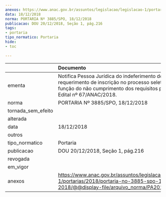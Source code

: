 ```yaml
---
anexos: https://www.anac.gov.br/assuntos/legislacao/legislacao-1/portarias/2018/portaria-no-3885-spo-18-12-2018/@@display-file/arquivo_norma/PA2018-3885.pdf
data: 18/12/2018
norma: PORTARIA Nº 3885/SPO, 18/12/2018
publicacao: DOU 20/12/2018, Seção 1, pág.216
tags:
- portaria
tipo_normatico: Portaria
hide: 
- toc 
 
---
```


|                    | Documento                                                                                                                                                                     |
|:-------------------|:------------------------------------------------------------------------------------------------------------------------------------------------------------------------------|
| ementa             | Notifica Pessoa Jurídica do indeferimento do requerimento de inscrição no processo seletivo em função do não cumprimento dos requisitos publicados no Edital nº 67/ANAC/2018. |
| norma              | PORTARIA Nº 3885/SPO, 18/12/2018                                                                                                                                              |
| tornada_sem_efeito |                                                                                                                                                                               |
| alterada           |                                                                                                                                                                               |
| data               | 18/12/2018                                                                                                                                                                    |
| outros             |                                                                                                                                                                               |
| tipo_normatico     | Portaria                                                                                                                                                                      |
| publicacao         | DOU 20/12/2018, Seção 1, pág.216                                                                                                                                              |
| revogada           |                                                                                                                                                                               |
| em_vigor           |                                                                                                                                                                               |
| anexos             | https://www.anac.gov.br/assuntos/legislacao/legislacao-1/portarias/2018/portaria-no-3885-spo-18-12-2018/@@display-file/arquivo_norma/PA2018-3885.pdf                          |